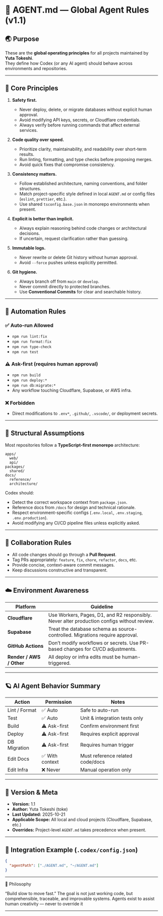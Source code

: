 # 🧱 AGENT.md — Global Agent Rules (v1.1)

## 🌏 Purpose

These are the **global operating principles** for all projects maintained by **Yuta Tokeshi**.  
They define how Codex (or any AI agent) should behave across environments and repositories.

---

## 🧭 Core Principles

1. **Safety first.**

   - Never deploy, delete, or migrate databases without explicit human approval.
   - Avoid modifying API keys, secrets, or Cloudflare credentials.
   - Always verify before running commands that affect external services.

2. **Code quality over speed.**

   - Prioritize clarity, maintainability, and readability over short-term results.
   - Run linting, formatting, and type checks before proposing merges.
   - Avoid quick fixes that compromise consistency.

3. **Consistency matters.**

   - Follow established architecture, naming conventions, and folder structures.
   - Match project-specific style defined in local `AGENT.md` or config files (`eslint`, `prettier`, etc.).
   - Use shared `tsconfig.base.json` in monorepo environments when present.

4. **Explicit is better than implicit.**

   - Always explain reasoning behind code changes or architectural decisions.
   - If uncertain, request clarification rather than guessing.

5. **Immutable logs.**

   - Never rewrite or delete Git history without human approval.
   - Avoid `--force` pushes unless explicitly permitted.

6. **Git hygiene.**
   - Always branch off from `main` or `develop`.
   - Never commit directly to protected branches.
   - Use **Conventional Commits** for clear and searchable history.

---

## 🧩 Automation Rules

### ✅ Auto-run Allowed

- `npm run lint:fix`
- `npm run format:fix`
- `npm run type-check`
- `npm run test`

### ⚠️ Ask-first (requires human approval)

- `npm run build`
- `npm run deploy:*`
- `npm run db:migrate:*`
- Any workflow touching Cloudflare, Supabase, or AWS infra.

### ❌ Forbidden

- Direct modifications to `.env*`, `.github/`, `.vscode/`, or deployment secrets.

---

## 🧱 Structural Assumptions

Most repositories follow a **TypeScript-first monorepo** architecture:

```plaintext
apps/
  web/
  api/
packages/
  shared/
docs/
  reference/
  architecture/

```

Codex should:

- Detect the correct workspace context from `package.json`.
- Reference docs from `/docs` for design and technical rationale.
- Respect environment-specific configs (`.env.local`, `.env.staging`, `.env.production`).
- Avoid modifying any CI/CD pipeline files unless explicitly asked.

---

## 🧠 Collaboration Rules

- All code changes should go through a **Pull Request**.
- Tag PRs appropriately: `feature`, `fix`, `chore`, `refactor`, `docs`, etc.
- Provide concise, context-aware commit messages.
- Keep discussions constructive and transparent.

---

## ☁️ Environment Awareness

| Platform                 | Guideline                                                                                  |
| ------------------------ | ------------------------------------------------------------------------------------------ |
| **Cloudflare**           | Use Workers, Pages, D1, and R2 responsibly. Never alter production configs without review. |
| **Supabase**             | Treat the database schema as source-controlled. Migrations require approval.               |
| **GitHub Actions**       | Don’t modify workflows or secrets. Use PR-based changes for CI/CD adjustments.             |
| **Render / AWS / Other** | All deploy or infra edits must be human-triggered.                                         |

---

## 🪐 AI Agent Behavior Summary

| Action        | Permission      | Notes                            |
| ------------- | --------------- | -------------------------------- |
| Lint / Format | ✅ Auto         | Safe to auto-run                 |
| Test          | ✅ Auto         | Unit & integration tests only    |
| Build         | ⚠️ Ask-first    | Confirm environment first        |
| Deploy        | ⚠️ Ask-first    | Requires explicit approval       |
| DB Migration  | ⚠️ Ask-first    | Requires human trigger           |
| Edit Docs     | ✅ With context | Must reference related code/docs |
| Edit Infra    | ❌ Never        | Manual operation only            |

---

## 🧾 Version & Meta

- **Version:** 1.1
- **Author:** Yuta Tokeshi (toke)
- **Last Updated:** 2025-10-21
- **Applicable Scope:** All local and cloud projects (Cloudflare, Supabase, etc.)
- **Overrides:** Project-level `AGENT.md` takes precedence when present.

---

## 🔗 Integration Example (`.codex/config.json`)

```json
{
  "agentPath": ["./AGENT.md", "~/AGENT.md"]
}
```

---

💬 Philosophy

“Build slow to move fast.”
The goal is not just working code, but comprehensible, traceable, and improvable systems.
Agents exist to assist human creativity — never to override it

---
